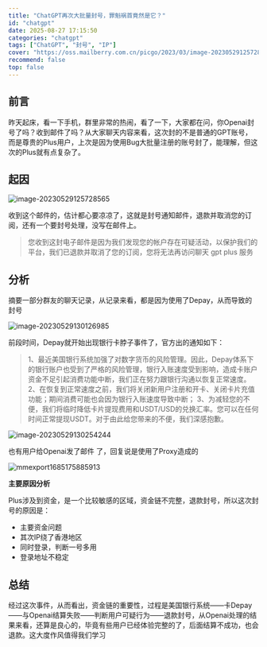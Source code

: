 ```yaml
---
title: "ChatGPT再次大批量封号，罪魁祸首竟然是它？"
id: "chatgpt"
date: 2025-08-27 17:15:50
categories: "chatgpt"
tags: ["ChatGPT", "封号", "IP"]
cover: "https://oss.mailberry.com.cn/picgo/2023/03/image-20230529125728565.png?x-oss-process=image/watermark,text_TWFpbEJlcnJ5LmNvbS5jbg,type_ZmFuZ3poZW5naGVpdGk,size_18,shadow_50,t_70,g_se,x_10,y_10,color_ffffff"
recommend: false
top: false
---
```


## 前言

昨天起床，看一下手机，群里非常的热闹，看了一下，大家都在问，你Openai封号了吗？收到邮件了吗？从大家聊天内容来看，这次封的不是普通的GPT账号，而是尊贵的Plus用户，上次是因为使用Bug大批量注册的账号封了，能理解，但这次的Plus就有点复杂了。

## 起因



![image-20230529125728565](https://oss.mailberry.com.cn/picgo/2023/03/image-20230529125728565.png?x-oss-process=image/watermark,text_TWFpbEJlcnJ5LmNvbS5jbg,type_ZmFuZ3poZW5naGVpdGk,size_18,shadow_50,t_70,g_se,x_10,y_10,color_ffffff)

收到这个邮件的，估计都心要凉凉了，这就是封号通知邮件，退款并取消您的订阅，还有一个要封号处理，没写在邮件上。

> 您收到这封电子邮件是因为我们发现您的帐户存在可疑活动，以保护我们的平台，我们已退款并取消了您的订阅，您将无法再访问聊天 gpt plus 服务

## 分析

摘要一部分群友的聊天记录，从记录来看，都是因为使用了Depay，从而导致的封号

![image-20230529130126985](https://oss.mailberry.com.cn/picgo/2023/03/image-20230529130126985.png?x-oss-process=image/watermark,text_TWFpbEJlcnJ5LmNvbS5jbg,type_ZmFuZ3poZW5naGVpdGk,size_18,shadow_50,t_70,g_se,x_10,y_10,color_ffffff)

前段时间，Depay就开始出现银行卡脖子事件了，官方出的通知如下：

> 1、最近美国银行系统加强了对数字货币的风险管理。因此，Depay体系下的银行账户也受到了严格的风险管理，银行入账速度受到影响，造成卡账户资金不足引起消费功能中断，我们正在努力跟银行沟通以恢复正常速度。
> 2、在恢复到正常速度之前，我们将关闭新用户注册和开卡、关闭卡片充值功能；期间消费可能也会因为银行入账速度导致中断；
> 3、为减轻您的不便，我们将临时降低卡片提现费用和USDT/USD的兑换汇率。您可以在任何时间正常提现USDT。对于由此给您带来的不便，我们深感抱歉。



![image-20230529130254244](https://oss.mailberry.com.cn/picgo/2023/03/image-20230529130254244.png?x-oss-process=image/watermark,text_TWFpbEJlcnJ5LmNvbS5jbg,type_ZmFuZ3poZW5naGVpdGk,size_18,shadow_50,t_70,g_se,x_10,y_10,color_ffffff)

也有用户给Openai发了邮件 了，回复说是使用了Proxy造成的

![mmexport1685175885913](https://oss.mailberry.com.cn/picgo/2023/03/mmexport1685175885913.jpg?x-oss-process=image/watermark,text_TWFpbEJlcnJ5LmNvbS5jbg,type_ZmFuZ3poZW5naGVpdGk,size_18,shadow_50,t_70,g_se,x_10,y_10,color_ffffff)

**主要原因分析**

Plus涉及到资金，是一个比较敏感的区域，资金链不完整，退款封号，所以这次封号的原因是：

- 主要资金问题
- 其次IP绕了香港地区
- 同时登录，判断一号多用
- 登录地址不稳定

## 总结

经过这次事件，从而看出，资金链的重要性，过程是美国银行系统——卡Depay——与Openai结算失败——判断用户可疑行为——退款封号，从Openai处理的结果来看，还算是良心的，毕竟有些用户已经体验完整的了，后面结算不成功，也会退款。这大度作风值得我们学习